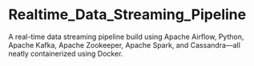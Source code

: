 # Realtime_Data_Streaming_Pipeline
A real-time data streaming pipeline build  using  Apache Airflow, Python, Apache Kafka, Apache Zookeeper, Apache Spark, and Cassandra—all neatly containerized using Docker.
